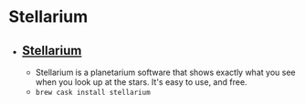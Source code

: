 # Stellarium
- [Stellarium](https://stellarium.org/)
  - 
  - Stellarium is a planetarium software that shows exactly what you see when you look up at the stars. It's easy to use, and free.
  - `brew cask install stellarium`
